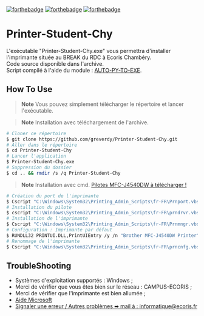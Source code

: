 
[![forthebadge](http://forthebadge.com/images/badges/made-with-python.svg)](https://ecoris.com)
[![forthebadge](http://forthebadge.com/images/badges/built-with-love.svg)](https://ecoris.com)
[![forthebadge](https://forthebadge.com/images/badges/designed-in-ms-paint.svg)](https://forthebadge.com)

# Printer-Student-Chy

L'exécutable "Printer-Student-Chy.exe" vous permettra d'installer l'imprimante située au BREAK du RDC à Ecoris Chambéry.<br>
Code source disponible dans l'archive.<br>
Script compilé à l'aide du module : <a href='https://pypi.org/project/auto-py-to-exe/' target="_blank">AUTO-PY-TO-EXE</a>.

## How To Use
> **Note**
> Vous pouvez simplement télécharger le répertoire et lancer l'exécutable.

> **Note**
> Installation avec téléchargement de l'archive.
```bash
# Cloner ce répertoire
$ git clone https://github.com/greverdy/Printer-Student-Chy.git
# Aller dans le répertoire
$ cd Printer-Student-Chy
# Lancer l'application
$ Printer-Student-Chy.exe
# Suppression du dossier
$ cd .. && rmdir /s /q Printer-Student-Chy
```
> **Note**
> Installation avec cmd. [Pilotes MFC-J4540DW à télécharger !](https://www.brother.fr/services-et-supports/mfc-j4540dw/downloads)
```bash
# Création du port de l'imprimante
$ Cscript "C:\Windows\System32\Printing_Admin_Scripts\fr-FR\Prnport.vbs" -a -r 192.168.12.9 -h 192.168.12.9 -o raw -n 9100
# Installation du pilote
$ cscript "C:\Windows\System32\Printing_Admin_Scripts\fr-FR\prndrvr.vbs" -a -m "Brother MFC-J4540DW Printer" -i "<path to folder>\gdi\BRPRI19C.INF"
# Installation de l'imprimante
$ Cscript "C:\Windows\System32\Printing_Admin_Scripts\fr-FR\Prnmngr.vbs" -a -p "Brother MFC-J4540DW Printer" -m "Brother MFC-J4540DW Printer" -r 192.168.12.9
# Configuration : Imprimante par défaut
$ RUNDLL32 PRINTUI.DLL,PrintUIEntry /y /n "Brother MFC-J4540DW Printer"
# Renommage de l'imprimante
$ Cscript "C:\Windows\System32\Printing_Admin_Scripts\fr-FR\prncnfg.vbs" -z "Imprimante RDC Break" -x -p "Brother MFC-J4540DW Printer"
```

## TroubleShooting

- Systèmes d'exploitation supportés : Windows ;
- Merci de vérifier que vous êtes bien sur le réseau : CAMPUS-ECORIS ;
- Merci de vérifier que l'imprimante est bien allumée ;
- [Aide Microsoft](https://support.microsoft.com/fr-fr/windows/installer-une-imprimante-dans-windows-cc0724cf-793e-3542-d1ff-727e4978638b#ID0EBD=Windows_10)
- <a href="mailto:informatique@ecoris.fr?subject=Problème pour se connecter à l'imprimante | Break RDC&body= --- Merci de détailler au mieux votre demande pour que nous puissions vous aider au plus vite ---" target="_blank"> Signaler une erreur / Autres problèmes ➡ mail à : informatique@ecoris.fr </a>
